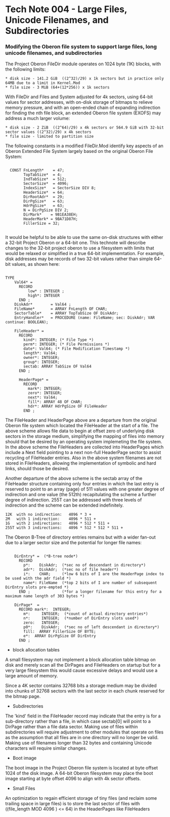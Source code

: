 # Tech Note 004 - Large Files, Unicode Filenames, and Subdirectories
### Modifying the Oberon file system to support large files, long unicode filenames, and subdirectories

The Project Oberon FileDir module operates on 1024 byte (1K) blocks, with the following limits:

    * disk size - 141.2 GiB  ((2^32)/29) x 1k sectors but in practice only 64MB due to a limit in Kernel.Mod
    * file size - 3 MiB (64+(12*256)) x 1k sectors

With FileDir and Files and System adjusted for 4k sectors, using 64-bit values for sector addresses, with on-disk storage of bitmaps to relieve memory pressure, and with an open-ended chain of expanding indirection for finding the nth file block, an extended Oberon file system (EXOFS) may address a much larger volume:

    * disk size - 2 ZiB  ((2^64)/29) x 4k sectors or 564.9 GiB with 32-bit sector values ((2^32)/29) x 4k sectors
    * file size - limited to partition size

The following constants in a modified FileDir.Mod identify key aspects of an Oberon Extended File System largely based on the original Oberon File System:

```

  CONST FnLength*    = 47;
        TopTabSize*  = 4;
        IndTabSize*  = 512;
        SectorSize*  = 4096;
        IndexSize*   = SectorSize DIV 8;
        HeaderSize*  = 64;
        DirRootAdr*  = 29;
        DirPgSize*   = 63;
        HdrPgSize*   = 63;
        N = DirPgSize DIV 2;
        DirMark*    = 9B1EA38EH;
        HeaderMark* = 9BA71D87H;
        FillerSize = 32;
        
```

It would be helpful to be able to use the same on-disk structures with either a 32-bit Project Oberon or a 64-bit one. This technote will describe changes to the 32-bit project oberon to use a filesystem with limits that would be relaxed or simplified in a true 64-bit implememtation. For example, disk addresses may be records of two 32-bit values rather than simple 64-bit values, as shown here:

```

TYPE 
    Val64* = 
      RECORD
          low* : INTEGER ;
          high*: INTEGER 
      END ;
    DiskAdr*        = Val64 ;
    FileName*       = ARRAY FnLength OF CHAR;
    SectorTable*    = ARRAY TopTabSize OF DiskAdr;
    EntryHandler*   = PROCEDURE (name: FileName; sec: DiskAdr; VAR continue: BOOLEAN);

    FileHeader* =
      RECORD 
        kind*: INTEGER; (* File Type *)
        perm*: INTEGER; (* File Permissions *)
        date*: Val64; (* File Modification Timestamp *)
        length*: Val64; 
        owner*: INTEGER;
        group*: INTEGER;
        sectab: ARRAY TabSize OF Val64
      END ;

      HeaderPage* =
        RECORD
          mark*: INTEGER;
          zero*: INTEGER;
          next*: Val64;       
          fill*: ARRAY 48 OF CHAR;
          hdr*: ARRAY HdrPgSize OF FileHeader
        END ;
```

The FileHeader and HeaderPage above are a departure from the original Oberon file system which located the FileHeader at the start of a file. The above scheme allows file data to begin at offset zero of underlying disk sectors in the storage medium, simplifying the mapping of files into memory should that be desired by an operating system implemeting the file system. In the above scheme the FileHeaders are collected into HeaderPages which include a Next field pointing to a next non-full HeaderPage sector to assist recycling of FileHeader entries. Also in the above system filenames are not stored in FileHeaders, allowing the implementation of symbolic and hard links, should those be desired.

Another departure of the above scheme is the sectab array of the FileHeader structure containing only four entries in which the last entry is reserved to point to an array (page) of 511 values with one greater degree of indirection and one value (the 512th) recapitulating the scheme a further degree of indirection. 255T can be addressed with three levels of indirection and the scheme can be extended indefinitely.

```
12K  with no indirection:   4096 * 3 +  
2M   with 1 indirection:    4096 * 511 +
1G   with 2 indirections:   4096 * 512 * 511 +
255T with 3 indirections:   4096 * 512 * 512 * 511 +
```

The Oberon B-Tree of directory entries remains but with a wider fan-out due to a larger sector size and the potential for longer file names:

```

    DirEntry* =  (*B-tree node*)
      RECORD
        p*:    DiskAdr;  (*sec no of descendant in directory*)
        adr*:  DiskAdr;  (*sec no of file header*)
        i*:    CHAR;     (*low 6 bits of I are the HeaderPage index to be used with the adr field *)
        name*: FileName  (*top 2 bits of I are number of subsequent DirEntry slots pre-empted *)
      END ;              (*for a longer filename for this entry for a maximum name length of 303 bytes *)

    DirPage*  =
      RECORD mark*:  INTEGER;
        m*:     INTEGER;  (*count of actual directory entries*)
        n*:     INTEGER;  (*number of DirEntry slots used*)
        zero:   INTEGER;
        p0*:    DiskAdr;  (*sec no of left descendant in directory*)
        fill:  ARRAY FillerSize OF BYTE;
        e*:  ARRAY DirPgSize OF DirEntry
      END ;

```

* block allocation tables

A small filesystem may not implement a block allocation table bitmap on disk and merely scan all the DirPages and FileHeaders on startup but for a very large filesystem this would cause excessive delays and would use a large amount of memory.

Since a 4K sector contains 32768 bits a storage medium may be divided into chunks of 32768 sectors with the last sector in each chunk reserved for the bitmap page.

* Subdirectories

The 'kind' field in the FileHeader record may indicate that the entry is for a sub-directory rather than a file, in which case sectab[0] will point to a DirPage rather than a file data sector. Making use of files within subdirectories will require adjustment to other modules that operate on files as the assumption that all files are in one directory will no longer be valid. Making use of filenames longer than 32 bytes and containing Unicode characters will require similar changes.

* Boot image

The boot image in the Project Oberon file system is located at byte offset 1024 of the disk image. A 64-bit Oberon filesystem may place the boot image starting at byte offset 4096 to align with 4k sector offsets.

* Small Files

An optimization to regain efficient storage of tiny files (and reclaim some trailing space in large files) is to store the last sector of files with ((file_length MOD 4096 ) <= 64) in the HeaderPages like FileHeaders
